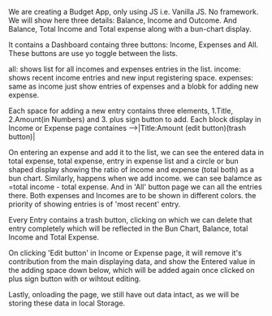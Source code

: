 

We are creating a Budget App, only using JS i.e. Vanilla JS. No framework.
We will show here three details: Balance, Income and Outcome.
And Balance, Total Income and Total expense along with a bun-chart display.

It contains a Dashboard containg three buttons: Income, Expenses and All. These buttons are use yo toggle between the lists.

all: shows list for all incomes and expenses entries in the list.
income: shows recent income entries and new input registering space.
expenses: same as income just show entries of expenses and a blobk for adding new expense.

Each space for adding a new entry contains three elements, 1.Title, 2.Amount(in Numbers) and 3. plus sign button to add.
Each block display in Income or Expense page containes -->|Title:Amount         (edit button)(trash button)|     

On entering an expense and add it to the list, we can see the entered data in total expense, total expense, 
entry in expense list and a circle or bun shaped display showing the ratio of income and expense (total both) as a bun chart.
Similarly, happens when we add income. we can see balamce as =total income - total expense.
And in 'All' button page we can all the entries there.
Both expenses and Incomes are to be shown in different colors.
the priority of showing entries is of 'most recent' entry.

Every Entry contains a trash button, clicking on which we can delete that entry completely which will be reflected in the 
Bun Chart, Balance, total Income and Total Expense.

On clicking 'Edit button' in Income or Expense page, it will remove it's contribution from the main displaying data,
and show the Entered value in the adding space down below, which will be added again once clicked on plus sign button with or wihtout editing.

Lastly, onloading the page, we still have out data intact, as we will be storing these data in local Storage.